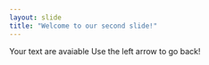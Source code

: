```yaml
---
layout: slide
title: "Welcome to our second slide!"
---
```

Your text are avaiable
Use the left arrow to go back!
